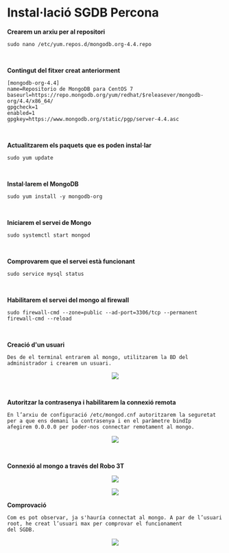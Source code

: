 # Instal·lació SGDB Percona

**Crearem un arxiu per al repositori**
```
sudo nano /etc/yum.repos.d/mongodb.org-4.4.repo
```
<br />

**Contingut del fitxer creat anteriorment**
```
[mongodb-org-4.4]
name=Repositorio de MongoDB para CentOS 7
baseurl=https://repo.mongodb.org/yum/redhat/$releasever/mongodb-org/4.4/x86_64/
gpgcheck=1
enabled=1
gpgkey=https://www.mongodb.org/static/pgp/server-4.4.asc
```

<br />

**Actualitzarem els paquets que es poden instal·lar**
```
sudo yum update
```

<br />

**Instal·larem el MongoDB**
```
sudo yum install -y mongodb-org
```

<br />

**Iniciarem el servei de Mongo**
```
sudo systemctl start mongod
```

<br />

**Comprovarem que el servei està funcionant**
```
sudo service mysql status
```

<br />

**Habilitarem el servei del mongo al firewall**
```
sudo firewall-cmd --zone=public --ad-port=3306/tcp --permanent
firewall-cmd --reload
```

<br />

**Creació d'un usuari**
```
Des de el terminal entrarem al mongo, utilitzarem la BD del administrador i crearem un usuari.
```
<p align="center">
 <img src="https://user-images.githubusercontent.com/61474788/154859627-f76ac5e7-e5c9-4af0-90cf-b3142fe7f8fb.png">
</p>

<br />

**Autoritzar la contrasenya i habilitarem la connexió remota**
```
En l’arxiu de configuració /etc/mongod.cnf autoritzarem la seguretat per a que ens demani la contrasenya i en el paràmetre bindIp
afegirem 0.0.0.0 per poder-nos connectar remotament al mongo.
```
<p align="center">
 <img src="https://user-images.githubusercontent.com/61474788/154859550-ce8ebf4f-591c-46db-8b96-046207c1eaa8.png">
</p>



<br />

**Connexió al mongo a través del Robo 3T**
<p align="center">
 <img src="https://user-images.githubusercontent.com/61474788/154859666-1a868385-749f-4bfb-8aba-80671a710301.png">
</p>
<p align="center">
 <img src="https://user-images.githubusercontent.com/61474788/154859693-4e1d21c3-22de-4386-8280-628c00179eb0.png">
</p>

**Comprovació**
```
Com es pot observar, ja s'hauría connectat al mongo. A par de l’usuari root, he creat l’usuari max per comprovar el funcionament 
del SGDB.
```
<p align="center">
 <img src="https://user-images.githubusercontent.com/61474788/154859791-beea05ae-e2e6-4bf6-8454-67c6e932b75b.png">
</p>
